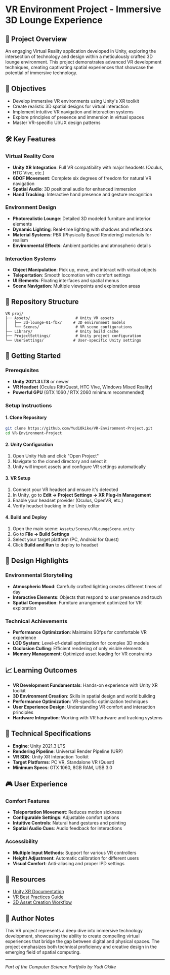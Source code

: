 # VR Environment Project - Immersive 3D Lounge Experience

## 🥽 Project Overview

An engaging Virtual Reality application developed in Unity, exploring the intersection of technology and design within a meticulously crafted 3D lounge environment. This project demonstrates advanced VR development techniques, creating captivating spatial experiences that showcase the potential of immersive technology.

## 🎯 Objectives

- Develop immersive VR environments using Unity's XR toolkit
- Create realistic 3D spatial designs for virtual interaction
- Implement intuitive VR navigation and interaction systems
- Explore principles of presence and immersion in virtual spaces
- Master VR-specific UI/UX design patterns

## 🛠️ Key Features

### Virtual Reality Core
- **Unity XR Integration**: Full VR compatibility with major headsets (Oculus, HTC Vive, etc.)
- **6DOF Movement**: Complete six degrees of freedom for natural VR navigation
- **Spatial Audio**: 3D positional audio for enhanced immersion
- **Hand Tracking**: Interactive hand presence and gesture recognition

### Environment Design
- **Photorealistic Lounge**: Detailed 3D modeled furniture and interior elements
- **Dynamic Lighting**: Real-time lighting with shadows and reflections
- **Material Systems**: PBR (Physically Based Rendering) materials for realism
- **Environmental Effects**: Ambient particles and atmospheric details

### Interaction Systems
- **Object Manipulation**: Pick up, move, and interact with virtual objects
- **Teleportation**: Smooth locomotion with comfort settings
- **UI Elements**: Floating interfaces and spatial menus
- **Scene Navigation**: Multiple viewpoints and exploration areas

## 📁 Repository Structure

```
VR proj/
├── Assets/                    # Unity VR assets
│   ├── 3d-lounge-01-fbx/     # 3D environment models
│   └── Scenes/                # VR scene configurations
├── Library/                   # Unity build cache
├── ProjectSettings/           # Unity project configuration
└── UserSettings/             # User-specific Unity settings
```

## 🚀 Getting Started

### Prerequisites
- **Unity 2021.3 LTS** or newer
- **VR Headset** (Oculus Rift/Quest, HTC Vive, Windows Mixed Reality)
- **Powerful GPU** (GTX 1060 / RTX 2060 minimum recommended)

### Setup Instructions

#### 1. Clone Repository
```bash
git clone https://github.com/YudiOkike/VR-Environment-Project.git
cd VR-Environment-Project
```

#### 2. Unity Configuration
1. Open Unity Hub and click "Open Project"
2. Navigate to the cloned directory and select it
3. Unity will import assets and configure VR settings automatically

#### 3. VR Setup
1. Connect your VR headset and ensure it's detected
2. In Unity, go to **Edit → Project Settings → XR Plug-in Management**
3. Enable your headset provider (Oculus, OpenVR, etc.)
4. Verify headset tracking in the Unity editor

#### 4. Build and Deploy
1. Open the main scene: `Assets/Scenes/VRLoungeScene.unity`
2. Go to **File → Build Settings**
3. Select your target platform (PC, Android for Quest)
4. Click **Build and Run** to deploy to headset

## 🎨 Design Highlights

### Environmental Storytelling
- **Atmospheric Mood**: Carefully crafted lighting creates different times of day
- **Interactive Elements**: Objects that respond to user presence and touch
- **Spatial Composition**: Furniture arrangement optimized for VR exploration

### Technical Achievements
- **Performance Optimization**: Maintains 90fps for comfortable VR experience
- **LOD System**: Level-of-detail optimization for complex 3D models
- **Occlusion Culling**: Efficient rendering of only visible elements
- **Memory Management**: Optimized asset loading for VR constraints

## 📈 Learning Outcomes

- **VR Development Fundamentals**: Hands-on experience with Unity XR toolkit
- **3D Environment Creation**: Skills in spatial design and world building
- **Performance Optimization**: VR-specific optimization techniques
- **User Experience Design**: Understanding VR comfort and interaction principles
- **Hardware Integration**: Working with VR hardware and tracking systems

## 🔧 Technical Specifications

- **Engine**: Unity 2021.3 LTS
- **Rendering Pipeline**: Universal Render Pipeline (URP)
- **VR SDK**: Unity XR Interaction Toolkit
- **Target Platforms**: PC VR, Standalone VR (Quest)
- **Minimum Specs**: GTX 1060, 8GB RAM, USB 3.0

## 🎮 User Experience

### Comfort Features
- **Teleportation Movement**: Reduces motion sickness
- **Configurable Settings**: Adjustable comfort options
- **Intuitive Controls**: Natural hand gestures and pointing
- **Spatial Audio Cues**: Audio feedback for interactions

### Accessibility
- **Multiple Input Methods**: Support for various VR controllers
- **Height Adjustment**: Automatic calibration for different users
- **Visual Comfort**: Anti-aliasing and proper IPD settings

## 🔗 Resources

- [Unity XR Documentation](https://docs.unity3d.com/Manual/XR.html)
- [VR Best Practices Guide](https://developer.oculus.com/design/)
- [3D Asset Creation Workflow](docs/3D_Asset_Pipeline.md)

## 📝 Author Notes

This VR project represents a deep dive into immersive technology development, showcasing the ability to create compelling virtual experiences that bridge the gap between digital and physical spaces. The project emphasizes both technical proficiency and creative design in the emerging field of spatial computing.

---
*Part of the Computer Science Portfolio by Yudi Okike*

